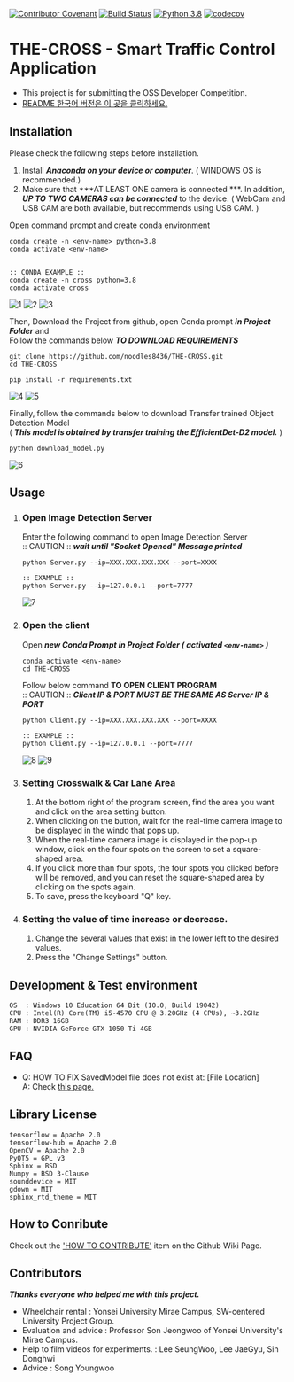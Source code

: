 
[![Contributor Covenant](https://img.shields.io/badge/Contributor%20Covenant-2.1-4baaaa.svg)](code_of_conduct.md)  [![Build Status](https://app.travis-ci.com/noodles8436/THE-CROSS.svg?branch=main)](https://app.travis-ci.com/noodles8436/THE-CROSS) [![Python 3.8](https://img.shields.io/badge/python-3.6~3.9-blue.svg)](https://www.python.org/downloads/release/python-3812/) [![codecov](https://codecov.io/gh/noodles8436/THE-CROSS/branch/main/graph/badge.svg?token=785SLIJ1OO)](https://codecov.io/gh/noodles8436/THE-CROSS)
# THE-CROSS - Smart Traffic Control Application   
- This project is for submitting the OSS Developer Competition.
- [README 한국어 버전은 이 곳을 클릭하세요.](https://github.com/noodles8436/THE-CROSS/blob/main/README_KR.md)

Installation
-----------------------

Please check the following steps before installation.

1. Install ***Anaconda on your device or computer***. ( WINDOWS OS is recommended.)
2. Make sure that ***AT LEAST ONE camera is connected ***. In addition, ***UP TO TWO CAMERAS can be connected*** to the device.
( WebCam and USB CAM are both available, but recommends using USB CAM. )   

   
Open command prompt and create conda environment
```
conda create -n <env-name> python=3.8
conda activate <env-name>


:: CONDA EXAMPLE ::
conda create -n cross python=3.8
conda activate cross
```

![1](https://github.com/noodles8436/THE-CROSS/blob/main/README_PHOTO/1.png)
![2](https://github.com/noodles8436/THE-CROSS/blob/main/README_PHOTO/2.PNG)
![3](https://github.com/noodles8436/THE-CROSS/blob/main/README_PHOTO/3.PNG)


Then, Download the Project from github, open Conda prompt ***in Project Folder*** and   
Follow the commands below ***TO DOWNLOAD REQUIREMENTS***
```
git clone https://github.com/noodles8436/THE-CROSS.git
cd THE-CROSS

pip install -r requirements.txt
```

![4](https://github.com/noodles8436/THE-CROSS/blob/main/README_PHOTO/4.PNG)
![5](https://github.com/noodles8436/THE-CROSS/blob/main/README_PHOTO/5.PNG)


Finally, follow the commands below to download Transfer trained Object Detection Model   
( ***This model is obtained by transfer training the EfficientDet-D2 model.*** )

```
python download_model.py
```

![6](https://github.com/noodles8436/THE-CROSS/blob/main/README_PHOTO/6.PNG)


Usage
-----------------------

 1. ### Open Image Detection Server   
    Enter the following command to open Image Detection Server   
    :: CAUTION :: ***wait until "Socket Opened" Message printed***
    ```
    python Server.py --ip=XXX.XXX.XXX.XXX --port=XXXX
    
    :: EXAMPLE ::
    python Server.py --ip=127.0.0.1 --port=7777
    ```
    
    ![7](https://github.com/noodles8436/THE-CROSS/blob/main/README_PHOTO/7.PNG)
    
 2. ### Open the client
    Open ***new Conda Prompt in Project Folder ( activated `<env-name>` )***
    ```
    conda activate <env-name>
    cd THE-CROSS
    ```
    Follow below command **TO OPEN CLIENT PROGRAM**   
    :: CAUTION :: ***Client IP & PORT MUST BE THE SAME AS Server IP & PORT***
    ```
    python Client.py --ip=XXX.XXX.XXX.XXX --port=XXXX
    
    :: EXAMPLE ::
    python Client.py --ip=127.0.0.1 --port=7777
    ```
    
    ![8](https://github.com/noodles8436/THE-CROSS/blob/main/README_PHOTO/8.PNG)
    ![9](https://github.com/noodles8436/THE-CROSS/blob/main/README_PHOTO/9.PNG)

   
3. ### Setting Crosswalk & Car Lane Area
   1. At the bottom right of the program screen, find the area you want and click on the area setting button.
   2. When clicking on the button, wait for the real-time camera image to be displayed in the windo that pops up.
   3. When the real-time camera image is displayed in the pop-up window, click on the four spots on the screen to set a square-shaped area.
   4. If you click more than four spots, the four spots you clicked before will be removed, and you can reset the square-shaped area by clicking on the spots again.
   5. To save, press the keyboard "Q" key.

4. ### Setting the value of time increase or decrease.
   1. Change the several values that exist in the lower left to the desired values. 
   2. Press the "Change Settings" button.

Development & Test environment
----------------------
    OS  : Windows 10 Education 64 Bit (10.0, Build 19042)
    CPU : Intel(R) Core(TM) i5-4570 CPU @ 3.20GHz (4 CPUs), ~3.2GHz
    RAM : DDR3 16GB
    GPU : NVIDIA GeForce GTX 1050 Ti 4GB

FAQ
----------------------
  - Q: HOW TO FIX SavedModel file does not exist at: [File Location]   
    A: Check [this page.](https://github.com/noodles8436/THE-CROSS/issues/41)

Library License
----------------------
```
tensorflow = Apache 2.0   
tensorflow-hub = Apache 2.0   
OpenCV = Apache 2.0   
PyQT5 = GPL v3   
Sphinx = BSD
Numpy = BSD 3-Clause   
sounddevice = MIT   
gdown = MIT   
sphinx_rtd_theme = MIT   
```

How to Conribute
----------------------
Check out the ['HOW TO CONTRIBUTE'](https://github.com/noodles8436/THE-CROSS/wiki/How-To-Contribute) item on the Github Wiki Page.   

Contributors
----------------------
***Thanks everyone who helped me with this project.***
- Wheelchair rental : Yonsei University Mirae Campus, SW-centered University Project Group.   
- Evaluation and advice : Professor Son Jeongwoo of Yonsei University's Mirae Campus.   
- Help to film videos for experiments. : Lee SeungWoo, Lee JaeGyu, Sin Donghwi   
- Advice : Song Youngwoo   
